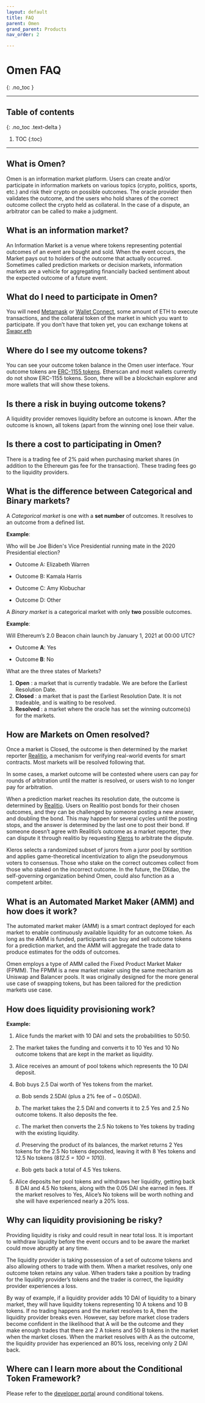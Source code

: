 ```yaml
---
layout: default
title: FAQ
parent: Omen
grand_parent: Products
nav_order: 2

---
```


# Omen FAQ
{: .no_toc }

___

## Table of contents
{: .no_toc .text-delta }

1. TOC
{:toc}

---

## What is Omen? 
 
Omen is an information market platform. Users can create and/or participate in information markets on various topics (crypto, politics, sports, etc.) and risk their crypto on possible outcomes. The oracle provider then validates the outcome, and the users who hold shares of the correct outcome collect the crypto held as collateral. In the case of a dispute, an arbitrator can be called to make a judgment. 
 
## What is an information market?
 
 An Information Market is a venue where tokens representing potential outcomes of an event are bought and sold. When the event occurs, the Market pays out to holders of the outcome that actually occurred. Sometimes called prediction markets or decision markets, information markets are a vehicle for aggregating financially backed sentiment about the expected outcome of a future event. 
 
## What do I need to participate in Omen? 
 
You will need <a href="https://metamask.io/" target="_blank">Metamask</a> or <a href="https://walletconnect.org/apps/" target="_blank">Wallet Connect</a>, some amount of ETH to execute transactions, and the collateral token of the market in which you want to participate. If you don’t have that token yet, you can exchange tokens at <a href="https://swapr.eth.limo/" target="_blank">Swapr.eth</a>
 
## Where do I see my outcome tokens? 
 
You can see your outcome token balance in the Omen user interface. Your outcome tokens are <a href="https://eips.ethereum.org/EIPS/eip-1155" target="_blank">ERC-1155 tokens</a>. Etherscan and most wallets currently do not show ERC-1155 tokens. Soon, there will be a blockchain explorer and more wallets that will show these tokens. 
 
## Is there a risk in buying outcome tokens? 
 
A liquidity provider removes liquidity before an outcome is known. After the outcome is known, all tokens (apart from the winning one) lose their value. 
 
## Is there a cost to participating in Omen? 
 
There is a trading fee of 2% paid when purchasing market shares (in addition to the Ethereum gas fee for the transaction). These trading fees go to the liquidity providers. 
 
## What is the difference between Categorical and Binary markets? 
 
A *Categorical market* is one with a **set number** of outcomes. It resolves to an outcome from a defined list. 
 
**Example**: 
 
Who will be Joe Biden's Vice Presidential running mate in the 2020 Presidential election? 
 
 - Outcome A: Elizabeth Warren 
 
 - Outcome B: Kamala Harris 
 
 - Outcome C: Amy Klobuchar 
 
 - Outcome D: Other 
 
A *Binary market* is a categorical market with only **two** possible outcomes. 
 
**Example**: 
 
Will Ethereum’s 2.0 Beacon chain launch by January 1, 2021 at 00:00 UTC? 
 
- Outcome **A**: Yes 
 
- Outcome **B**: No 
 
What are the three states of Markets? 
 
 1. **Open** : a market that is currently tradable. We are before the Earliest Resolution Date. 
 2. **Closed** : a market that is past the Earliest Resolution Date. It is not tradeable, and is waiting to be resolved.
 3. **Resolved** : a market where the oracle has set the winning outcome(s) for the markets. 
 
## How are Markets on Omen resolved? 
 
Once a market is Closed, the outcome is then determined by the market reporter <a href="http://realitio.github.io/" target="_blank">Realitio</a>, a mechanism for verifying real-world events for smart contracts. Most markets will be resolved following that. 
 
In some cases, a market outcome will be contested where users can pay for rounds of arbitration until the matter is resolved, or users wish to no longer pay for arbitration. 
 
When a prediction market reaches its resolution date, the outcome is determined by <a href="https://realitio.github.io/" target="_blank">Realitio</a>. Users on Realitio post bonds for their chosen outcomes, and they can be challenged by someone posting a new answer, and doubling the bond. This may happen for several cycles until the posting stops, and the answer is determined by the last one to post their bond. If someone doesn’t agree with Realitio’s outcome as a market reporter, they can dispute it through realitio by requesting <a href="http://kleros.io/" target="_blank">Kleros</a> to arbitrate the dispute. 
 
Kleros selects a randomized subset of jurors from a juror pool by sortition and applies game-theoretical incentivization to align the pseudonymous voters to consensus. Those who stake on the correct outcomes collect from those who staked on the incorrect outcome. In the future, the DXdao, the self-governing organization behind Omen, could also function as a competent arbiter. 
 
## What is an Automated Market Maker (AMM) and how does it work?
 
The automated market maker (AMM) is a smart contract deployed for each market to enable continuously available liquidity for an outcome token. As long as the AMM is funded, participants can buy and sell outcome tokens for a prediction market, and the AMM will aggregate the trade data to produce estimates for the odds of outcomes. 
 
Omen employs a type of AMM called the Fixed Product Market Maker (FPMM). The FPMM is a new market maker using the same mechanism as Uniswap and Balancer pools. It was originally designed for the more general use case of swapping tokens, but has been tailored for the prediction markets use case. 
 
## How does liquidity provisioning work? 
 
**Example:** 
 
1. Alice funds the market with 10 DAI and sets the probabilities to 50:50.
 
2. The market takes the funding and converts it to 10 Yes and 10 No outcome tokens that are kept in the market as liquidity. 
 
3. Alice receives an amount of pool tokens which represents the 10 DAI deposit. 
 
4. Bob buys 2.5 Dai worth of Yes tokens from the market.
 
	*a*. Bob sends 2.5DAI (plus a 2% fee of ~ 0.05DAI). 
 
	*b*. The market takes the 2.5 DAI and converts it to 2.5 Yes and 2.5 No outcome tokens. It also deposits the fee. 
 
	*c*. The market then converts the 2.5 No tokens to Yes tokens by trading with the existing liquidity. 
 
	*d*. Preserving the product of its balances, the market returns 2 Yes tokens for the 2.5 No tokens deposited, leaving it with 8 Yes tokens and 12.5 No tokens (8*12.5 = 100 = 10*10). 
 
	*e*. Bob gets back a total of 4.5 Yes tokens. 
 
5. Alice deposits her pool tokens and withdraws her liquidity, getting back 8 DAI and 4.5 No tokens, along with the 0.05 DAI she earned in fees. If the market resolves to Yes, Alice’s No tokens will be worth nothing and she will have experienced nearly a 20% loss. 
 
## Why can liquidity provisioning be risky? 
 
Providing liquidity is risky and could result in near total loss. It is important to withdraw liquidity before the event occurs and to be aware the market could move abruptly at any time. 
 
The liquidity provider is taking possession of a set of outcome tokens and also allowing others to trade with them. When a market resolves, only one outcome token retains any value. When traders take a position by trading for the liquidity provider’s tokens and the trader is correct, the liquidity provider experiences a loss. 
 
By way of example, if a liquidity provider adds 10 DAI of liquidity to a binary market, they will have liquidity tokens representing 10 A tokens and 10 B tokens. If no trading happens and the market resolves to A, then the liquidity provider breaks even. However, say before market close traders become confident in the likelihood that A will be the outcome and they make enough trades that there are 2 A tokens and 50 B tokens in the market when the market closes. When the market resolves with A as the outcome, the liquidity provider has experienced an 80% loss, receiving only 2 DAI back. 
 
## Where can I learn more about the Conditional Token Framework? 
 
Please refer to the <a href="https://docs.gnosis.io/conditionaltokens/" target="_blank">developer portal</a> around conditional tokens. 
 
